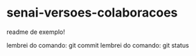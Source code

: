 # senai-versoes-colaboracoes

readme de exemplo!


lembrei do comando: git commit
lembrei do comando: git status

